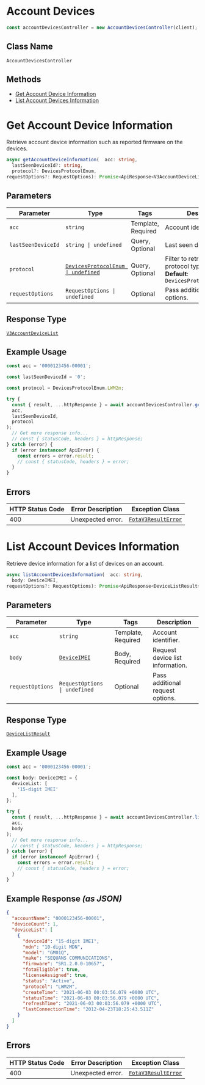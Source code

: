 # Account Devices

```ts
const accountDevicesController = new AccountDevicesController(client);
```

## Class Name

`AccountDevicesController`

## Methods

* [Get Account Device Information](../../doc/controllers/account-devices.md#get-account-device-information)
* [List Account Devices Information](../../doc/controllers/account-devices.md#list-account-devices-information)


# Get Account Device Information

Retrieve account device information such as reported firmware on the devices.

```ts
async getAccountDeviceInformation(  acc: string,
  lastSeenDeviceId?: string,
  protocol?: DevicesProtocolEnum,
requestOptions?: RequestOptions): Promise<ApiResponse<V3AccountDeviceList>>
```

## Parameters

| Parameter | Type | Tags | Description |
|  --- | --- | --- | --- |
| `acc` | `string` | Template, Required | Account identifier. |
| `lastSeenDeviceId` | `string \| undefined` | Query, Optional | Last seen device identifier. |
| `protocol` | [`DevicesProtocolEnum \| undefined`](../../doc/models/devices-protocol-enum.md) | Query, Optional | Filter to retrieve a specific protocol type used.<br>**Default**: `DevicesProtocolEnum.LWM2m` |
| `requestOptions` | `RequestOptions \| undefined` | Optional | Pass additional request options. |

## Response Type

[`V3AccountDeviceList`](../../doc/models/v3-account-device-list.md)

## Example Usage

```ts
const acc = '0000123456-00001';

const lastSeenDeviceId = '0';

const protocol = DevicesProtocolEnum.LWM2m;

try {
  const { result, ...httpResponse } = await accountDevicesController.getAccountDeviceInformation(
  acc,
  lastSeenDeviceId,
  protocol
);
  // Get more response info...
  // const { statusCode, headers } = httpResponse;
} catch (error) {
  if (error instanceof ApiError) {
    const errors = error.result;
    // const { statusCode, headers } = error;
  }
}
```

## Errors

| HTTP Status Code | Error Description | Exception Class |
|  --- | --- | --- |
| 400 | Unexpected error. | [`FotaV3ResultError`](../../doc/models/fota-v3-result-error.md) |


# List Account Devices Information

Retrieve device information for a list of devices on an account.

```ts
async listAccountDevicesInformation(  acc: string,
  body: DeviceIMEI,
requestOptions?: RequestOptions): Promise<ApiResponse<DeviceListResult>>
```

## Parameters

| Parameter | Type | Tags | Description |
|  --- | --- | --- | --- |
| `acc` | `string` | Template, Required | Account identifier. |
| `body` | [`DeviceIMEI`](../../doc/models/device-imei.md) | Body, Required | Request device list information. |
| `requestOptions` | `RequestOptions \| undefined` | Optional | Pass additional request options. |

## Response Type

[`DeviceListResult`](../../doc/models/device-list-result.md)

## Example Usage

```ts
const acc = '0000123456-00001';

const body: DeviceIMEI = {
  deviceList: [
    '15-digit IMEI'
  ],
};

try {
  const { result, ...httpResponse } = await accountDevicesController.listAccountDevicesInformation(
  acc,
  body
);
  // Get more response info...
  // const { statusCode, headers } = httpResponse;
} catch (error) {
  if (error instanceof ApiError) {
    const errors = error.result;
    // const { statusCode, headers } = error;
  }
}
```

## Example Response *(as JSON)*

```json
{
  "accountName": "0000123456-00001",
  "deviceCount": 1,
  "deviceList": [
    {
      "deviceId": "15-digit IMEI",
      "mdn": "10-digit MDN",
      "model": "GM01Q",
      "make": "SEQUANS COMMUNICATIONS",
      "firmware": "SR1.2.0.0-10657",
      "fotaEligible": true,
      "licenseAssigned": true,
      "status": "Active",
      "protocol": "LWM2M",
      "createTime": "2021-06-03 00:03:56.079 +0000 UTC",
      "statusTime": "2021-06-03 00:03:56.079 +0000 UTC",
      "refreshTime": "2021-06-03 00:03:56.079 +0000 UTC",
      "lastConnectionTime": "2012-04-23T18:25:43.511Z"
    }
  ]
}
```

## Errors

| HTTP Status Code | Error Description | Exception Class |
|  --- | --- | --- |
| 400 | Unexpected error. | [`FotaV3ResultError`](../../doc/models/fota-v3-result-error.md) |

